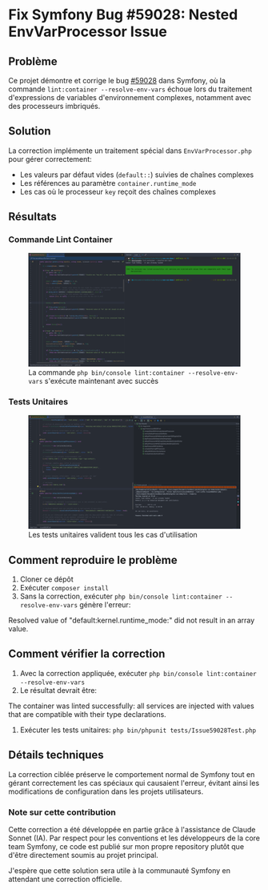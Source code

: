 # Fix Symfony Bug #59028: Nested EnvVarProcessor Issue


<div>

## Problème

Ce projet démontre et corrige le bug [#59028](https://github.com/symfony/symfony/issues/59028) dans Symfony, où la commande `lint:container --resolve-env-vars` échoue lors du traitement d'expressions de variables d'environnement complexes, notamment avec des processeurs imbriqués.

## Solution

<div>
La correction implémente un traitement spécial dans <code>EnvVarProcessor.php</code> pour gérer correctement:

- Les valeurs par défaut vides (<code>default::</code>) suivies de chaînes complexes
- Les références au paramètre <code>container.runtime_mode</code> 
- Les cas où le processeur <code>key</code> reçoit des chaînes complexes
</div>

## Résultats

### Commande Lint Container

<div>
    <figure>
        <img src="./docs/lint.png" alt="Lint Container Success">
        <figcaption>La commande <code>php bin/console lint:container --resolve-env-vars</code> s'exécute maintenant avec succès</figcaption>
    </figure>
</div>

### Tests Unitaires 

<div>
    <figure>
        <img src="./docs/tests.jpg" alt="Tests Unitaires">
        <figcaption>Les tests unitaires valident tous les cas d'utilisation</figcaption>
    </figure>
</div>

## Comment reproduire le problème

<ol>
    <li>Cloner ce dépôt</li>
    <li>Exécuter <code>composer install</code></li>
    <li>Sans la correction, exécuter <code>php bin/console lint:container --resolve-env-vars</code> génère l'erreur:</li>
</ol>

<div>
    <span>Resolved value of "default:kernel.runtime_mode:" did not result in an array value.</span>
</div>

## Comment vérifier la correction

<ol>
    <li>Avec la correction appliquée, exécuter <code>php bin/console lint:container --resolve-env-vars</code></li>
    <li>Le résultat devrait être:</li>
</ol>

<div>
    The container was linted successfully: all services are injected with values that are compatible with their type declarations.
</div>

<ol>
    <li>Exécuter les tests unitaires: <code>php bin/phpunit tests/Issue59028Test.php</code></li>
</ol>

## Détails techniques

<div>
La correction ciblée préserve le comportement normal de Symfony tout en gérant correctement les cas spéciaux qui causaient l'erreur, évitant ainsi les modifications de configuration dans les projets utilisateurs.
</div>

<div>
    <h3>Note sur cette contribution</h3>
    <p>Cette correction a été développée en partie grâce à l'assistance de Claude Sonnet (IA). Par respect pour les conventions et les développeurs de la core team Symfony, ce code est publié sur mon propre repository plutôt que d'être directement soumis au projet principal.</p>
    <p>J'espère que cette solution sera utile à la communauté Symfony en attendant une correction officielle.</p>
</div>

</div>
